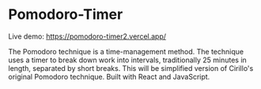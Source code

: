 # Pomodoro-Timer

Live demo: https://pomodoro-timer2.vercel.app/

The Pomodoro technique is a time-management method. The technique uses a timer to break down work into intervals, traditionally 25 minutes in length, separated by short breaks. This will be simplified version of Cirillo's original Pomodoro technique. Built with React and JavaScript.
